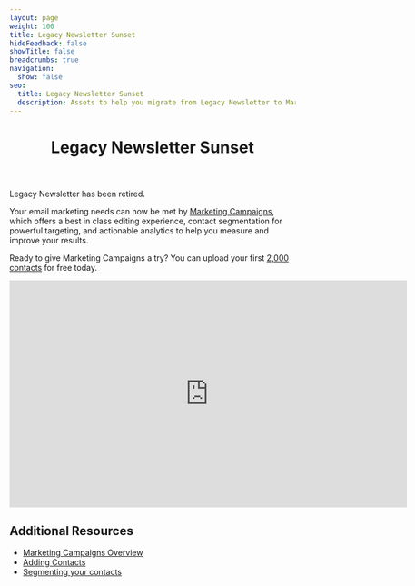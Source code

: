 ```yaml
---
layout: page
weight: 100
title: Legacy Newsletter Sunset
hideFeedback: false
showTitle: false
breadcrumbs: true
navigation:
  show: false
seo:
  title: Legacy Newsletter Sunset
  description: Assets to help you migrate from Legacy Newsletter to Marketing Campaigns
---
```

<header class="page-header"><h1>Legacy Newsletter Sunset</h1></header>

<call-out type="warning">

Legacy Newsletter has been retired.

</call-out>

Your email marketing needs can now be met by [Marketing Campaigns](https://sendgrid.com/solutions/email-marketing/), which offers a best in class editing experience,
contact segmentation for powerful targeting, and actionable analytics to help you measure and improve your results.

Ready to give Marketing Campaigns a try? You can upload your first [2,000 contacts](https://app.sendgrid.com/login?redirect_to=%2Fmarketing_campaigns%2Fui%2Fwelcome) for free today.

<iframe src="https://player.vimeo.com/video/185514373" width="700" height="400" frameborder="0" webkitallowfullscreen mozallowfullscreen allowfullscreen></iframe>

## 	Additional Resources

* [Marketing Campaigns Overview]({{root_url}}/ui/sending-email/how-to-send-email/)
* [Adding Contacts]({{root_url}}/ui/managing-contacts/adding-contacts/)
* [Segmenting your contacts]({{root_url}}/ui/managing-contacts/segmenting-your-contacts/)
